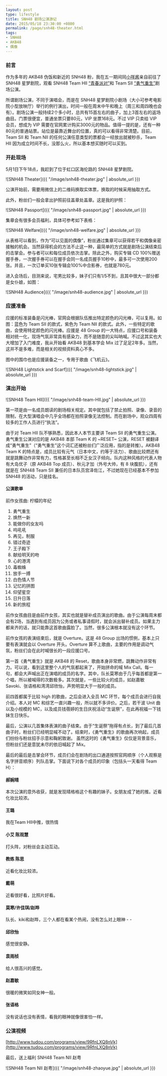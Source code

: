 ```yaml
---
layout: post
type: lifestyle
title: SNH48 剧场公演游记
date: 2015/05/18 23:30:00 +0800
permalink: /page/snh48-theater.html
tags:
- SNH48
- AKB48
- 偶像
---
```


### 前言

作为多年的 AKB48 伪饭和新近的 SNH48 粉，我在五一期间同[小咩酱](https://yeyeko.gift)亲自前往了 SNH48 星梦剧院，观看 SNH48 Team HII [“青春派对”](http://www.snh48.com/show_7.html)和 Team SII [“勇气重生”](http://www.snh48.com/show_8.html)剧场公演。

所谓剧场公演，不同于演唱会，而是在 SNH48 星梦剧院小剧场（大小可参考电影院小型放映厅）举行的例行演出，时间一般在周末中午和晚上（周三和周四晚也会有）。剧场公演一般持续2个多小时，总共有15首左右的曲子，加上3首左右的返场曲目。门票很便宜，普通坐票只要80元，VIP 坐票168元。不过 VIP 只卖给 VIP 会员，想成为 VIP 需要在官网累计购买3000元的物品。值得一提的是，还有一种80元的普通站票。站位是最靠近舞台的位置，真的可以看得非常清楚。目前，Team SII 和 Team NII 的任何公演任意类型的票都会一经放出就被秒杀，Team HII 因为成立时间不长，没那么火，所以基本想买随时可以买到。

### 开赴现场

5月1日下午18点，我赶到了位于虹口区海伦路的 SNH48 星梦剧院。

![SNH48 Theater]({{ "/image/snh48-theater.jpg" | absolute_url }})

公演开始前，需要用微信上的二维码换取实体票，换取的时候采用抽取方式。

此外，粉丝们一般会拿出护照前往盖章处盖章。这是我的护照：

![SNH48 Passport]({{ "/image/snh48-passport.jpg" | absolute_url }})

集章会有很多会员福利，具体可参考如下表格：

![SNH48 Welfare]({{ "/image/snh48-welfare.jpg" | absolute_url }})

从表格可以看到，作为“可以见面的偶像”，粉丝通过集章可以获得若干和偶像亲密接触的机会。当然获得机会的方法不止这一种，最简单的方式就是剧场公演结束后的击掌会。参与者可以和每位成员依次击掌。除此之外，购买专辑 CD 100%赠送握手券，一次握手券可以在握手会同一名成员握手10秒中，最多可一次使用200张。并且，一次订单买10张专辑会100%中合影券，也就是780元。

进入会场后，目测来说，宅男比较多，妹子们只有1/5不到，且其中很大一部分都是女仆娘，如图：

![SNH48 Audience]({{ "/image/snh48-audience.jpg" | absolute_url }})

### 应援准备

应援的标准装备是闪光棒，官网会根据队伍推出特定颜色的闪光棒，可以复用。如图：蓝色为 Team SII 的款式，紫色为 Team NII 的款式。此外，一些特定的歌曲，会使用特定颜色的闪光棒。应援是 48 Group 的一大特点，应援口号和装备相对统一化，现场气氛非常具有感染力，而不是随意的尖叫呐喊。不过这其实也大大增加了入门难度，我从开始看 AKB48 到基本学会 Mix 过了足足2年多。当然，这并不是多难，而是相关的视频资料真心不多。

图中的围巾也是应援装备之一，专用于歌曲《飞机云》。

![SNH48 Lightstick and Scarf]({{ "/image/snh48-lightstick.jpg" | absolute_url }})


### 演出开始

![SNH48 Team HII]({{ "/image/snh48-team-HII.jpg" | absolute_url }})

第一项是由一名成员朗读的剧场相关规定。其中就包括了禁止拍照、录像、录音的限制，在大型演唱会中几乎全场都在拍照录像无法控制。而在剧场中，观众四周有较多的工作人员进行“执法”。

由于对 Team HII 队不够熟悉，因此本人本节主要讲 Team SII 的勇气重生公演。勇气重生公演对应的是 AKB48 本部 Team K 的 ~RESET~ 公演，RESET 被翻译成“勇气重生”（“勇气重生”这个词汇还被粉丝们广泛应用，指的是转推）。AKB48 Team K 的特点是，成员比较有元气（日本中文，约等于活力）、歌曲比较燃还有就是跳舞动作非常有力，性格甚至长相不乏女汉子倾向。队内这种风格的代表人物有大岛优子（原 AKB48 Top 成员）、秋元才加（外号大帅，有 8 块腹肌），还有就是在 SNH48 Team SII 兼任的日本队员宫泽佐江，不过她现在已经基本不参加 SNH48 的活动，只是挂名。

#### 公演歌单

前作女孩曲: 柠檬的年纪

1. 勇气重生
2. 焕然一新
3. 能做你的女友吗
4. 呜吼吼
5. 再见，制服
6. 错过奇迹
7. 王子殿下
8. 献给明天的吻
9. 心的港湾
10. 毒蜘蛛
11. 放手一搏
12. 白色情人节
13. 记忆的拼图
14. 仰望星空
15. 日升日落
16. 新的旅程

前作女孩曲目是由前作女孩，其实也就是替补成员演出的歌曲。由于公演每周末都会有2场，当遇到有成员因为公务或者私事请假时，就会派出替补成员。如果主力都来齐的话，就只能靠这首歌曲露脸了。当然，很多公演根本就没有这个环节。

前作女孩的表演结束后，就是 Overture。这是 48 Group 出场的惯例，基本上只要有表演就会以 Overture 开头。Overture 算不上歌曲，主要的作用是调动气氛，粉丝们会在此时喊很长的一段应援口号。

第一首《勇气重生》就是 AKB48 的 Reset，歌曲本身非常燃，跳舞动作非常有力。可以说，看到这里整个人的气氛都起来了，开始拼命的喊 Mix Call。每一句，都会大声喊出正在演唱的成员的名字。其中，队长莫寒由于几乎每首都是第一个唱，所以被喊得的次数极多。其次就是，一些比较火的成员，如赵嘉敏 Savoki、张语格和湾湾邱欣怡，声势明显大于一般的成员。

前四首都属于比较 high 的歌曲，之后会进入全员 MC 环节，每个成员会进行自我介绍。本人对 MC 和综艺一直兴趣一般，所以就不多评价。之后，若干波 Unit 曲以及小规模的 MC，以及成员钱蓓婷的生日庆祝活动“生诞祭”，在此再祝福一下钱妹生日快乐。

最后，公演以几首集体表演的曲子结束。由于“生诞祭”拖得有点长，到了最后几首曲子时，粉丝们已经明显喊不动了。结束时，《勇气重生》的歌曲再次响起，成员们纷纷与粉丝招手示意和鞠躬致谢。
虽然这时的《勇气重生》仅仅是背景音乐，但粉丝们还是意犹未尽的依旧喊起了 Mix。

最后的最后是击掌会环节，成员们会在剧场的出口通道按照官网顺序（个人观察是名字拼音顺序）列队击掌。下面说下对各个成员的印象（包括头一天看得 Team H）：

#### 郝婉晴

本次公演的意外收获，就是发现晴格格这个有趣的妹子。女朋友成了她的推。近看化妆比较浓。

#### 王璐

我在Team HII中推，很热情

#### 小艾 陈观慧

打头阵，对粉丝会主动互动。

#### 教练 陈思

近看化妆比较浓。

#### 戴萌

近看很好看，比照片好看。

#### 莫寒/许佳琪/赵晔

队长、kiki和赵晔，三个人都在看某个热闹，没有怎么对上眼神 - -

#### 邱欣怡

感觉很安静。

#### 袁雨桢

给人很高兴的感觉。

#### 赵嘉敏

很暖的微笑如同女神一般。

#### 张语格

没有说话也没有表情，看我的眼神就像很害怕一样。

### 公演视频

[http://www.tudou.com/programs/view/9RfnLXQ8nVk](http://www.tudou.com/programs/view/9RfnLXQ8nVk)

最后，送上福利 SNH48 Team NII 赵粤

![SNH48 Team NII 赵粤]({{ "/image/snh48-zhaoyue.jpg" | absolute_url }})
